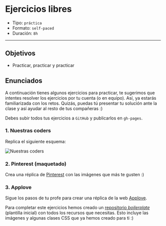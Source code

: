 # Ejercicios libres

- Tipo: `práctica`
- Formato: `self-paced`
- Duración: `8h`

***

## Objetivos

- Practicar, practicar y practicar

## Enunciados

A continuación tienes algunos ejercicios para practicar, te sugerimos
que intentes resolver los ejercicios por tu cuenta (o en equipo). Así, ya
estarás familiarizada con los retos. Quizás, puedas tú presentar tu solución
ante la clase y así ayudar al resto de tus compañeras :)

Debes subir todos tus ejercicios a `GitHub` y publicarlos en `gh-pages`.

### 1. Nuestras coders

Replica el siguiente esquema:

![Nuestras coders](https://github.com/Laboratoria/curricula-js/blob/632783f957accef3442934c87cecd254a202f2db/03-interactive-site/00-html-and-css/09-guided-exercises/img-nuestras-coders.png?raw=true)

### 2. Pinterest (maquetado)

Crea una réplica de [Pinterest](https://laboratoria.github.io/pinterestify/) con
las imágenes que más te gusten :)

### 3. Applove

Sigue los pasos de tu profe para crear una réplica de la  web [Applove](https://fotos.subefotos.com/1edc0aab51f1d624da4a24ab86129d87o.png).

Para completar este ejercicios hemos creado un [repositorio _boilerplate_](https://github.com/Laboratoria/AppLove)
(plantilla inicial) con todos los recursos que necesitas. Esto incluye las
imágenes y algunas clases CSS que ya hemos creado para ti :)
